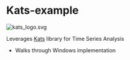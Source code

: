 # Kats-example

![kats_logo.svg](https://github.com/facebookresearch/Kats/blob/master/kats_logo.svg?raw=true)

Leverages [Kats](https://github.com/facebookresearch/Kats) library for Time Series Analysis

* Walks through Windows implementation